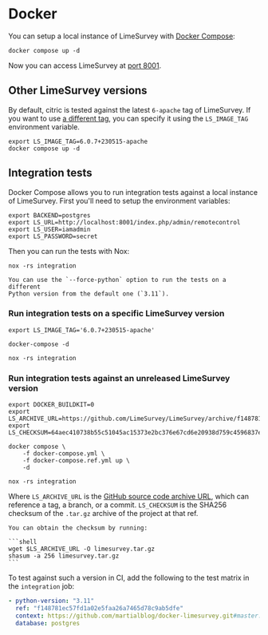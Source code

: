# Docker

You can setup a local instance of LimeSurvey with
[Docker Compose](https://docs.docker.com/compose/):

```shell
docker compose up -d
```

Now you can access LimeSurvey at [port 8001](http://localhost:8001/index.php/admin).

## Other LimeSurvey versions

By default, citric is tested against the latest `6-apache` tag of LimeSurvey.
If you want to use [a different tag](https://hub.docker.com/r/martialblog/limesurvey/tags),
you can specify it using the `LS_IMAGE_TAG` environment variable.

```shell
export LS_IMAGE_TAG=6.0.7+230515-apache
docker compose up -d
```

## Integration tests

Docker Compose allows you to run integration tests against a local instance of
LimeSurvey. First you'll need to setup the environment variables:

```shell
export BACKEND=postgres
export LS_URL=http://localhost:8001/index.php/admin/remotecontrol
export LS_USER=iamadmin
export LS_PASSWORD=secret
```

Then you can run the tests with Nox:

```shell
nox -rs integration
```

```{tip}
You can use the `--force-python` option to run the tests on a different
Python version from the default one (`3.11`).
```

### Run integration tests on a specific LimeSurvey version

```shell
export LS_IMAGE_TAG='6.0.7+230515-apache'

docker-compose -d

nox -rs integration
```

### Run integration tests against an unreleased LimeSurvey version

```shell
export DOCKER_BUILDKIT=0
export LS_ARCHIVE_URL=https://github.com/LimeSurvey/LimeSurvey/archive/f148781ec57fd1a02e5faa26a7465d78c9ab5dfe.tar.gz
export LS_CHECKSUM=64aec410738b55c51045ac15373e2bc376e67cd6e20938d759c4596837ef6154

docker compose \
    -f docker-compose.yml \
    -f docker-compose.ref.yml up \
    -d

nox -rs integration
```

Where `LS_ARCHIVE_URL` is the [GitHub source code archive URL](https://docs.github.com/en/repositories/working-with-files/using-files/downloading-source-code-archives#source-code-archive-urls), which can reference a tag, a branch, or a commit. `LS_CHECKSUM`
is the SHA256 checksum of the `.tar.gz` archive of the project at that ref.

````{tip}
You can obtain the checksum by running:

```shell
wget $LS_ARCHIVE_URL -O limesurvey.tar.gz
shasum -a 256 limesurvey.tar.gz
```
````

To test against such a version in CI, add the following to the test matrix in the `integration` job:

```yaml
- python-version: "3.11"
  ref: "f148781ec57fd1a02e5faa26a7465d78c9ab5dfe"
  context: https://github.com/martialblog/docker-limesurvey.git#master:6.0/apache
  database: postgres
```
